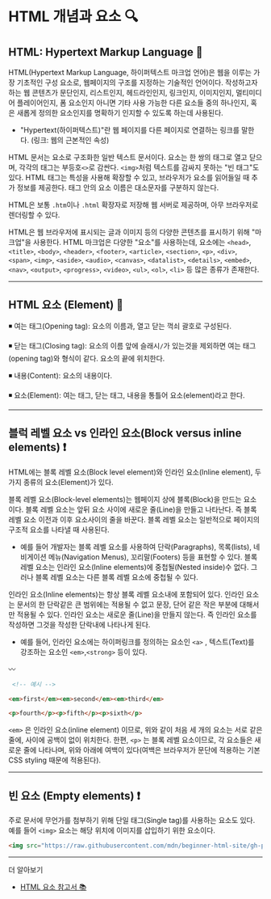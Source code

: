 # HTML 개념과 요소 🔍

## HTML: Hypertext Markup Language 💬

HTML(Hypertext Markup Language, 하이퍼텍스트 마크업 언어)은 웹을 이루는 가장 기초적인 구성 요소로, 웹페이지의 구조를 지정하는 기술적인 언어이다. 작성하고자 하는 웹 콘텐츠가 문단인지, 리스트인지, 헤드라인인지, 링크인지, 이미지인지, 멀티미디어 플레이어인지, 폼 요소인지 아니면 기타 사용 가능한 다른 요소들 중의 하나인지, 혹은 새롭게 정의한 요소인지를 명확하기 인지할 수 있도록 하는데 사용된다.

* "Hypertext(하이퍼텍스트)"란 웹 페이지를 다른 페이지로 연결하는 링크를 말한다.
(링크: 웹의 근본적인 속성)

HTML 문서는 요소로 구조화한 일반 텍스트 문서이다. 요소는 한 쌍의 태그로 열고 닫으며, 각각의 태그는 부등호`<>`로 감싼다. `<img>`처럼 텍스트를 감싸지 못하는 "빈 태그"도 있다. HTML 태그는 특성을 사용해 확장할 수 있고, 브라우저가 요소를 읽어들일 때 추가 정보를 제공한다. 태그 안의 요소 이름은 대소문자를 구분하지 않는다.

HTML은 보통 `.htm`이나 `.html` 확장자로 저장해 웹 서버로 제공하며, 아무 브라우저로 렌더링할 수 있다.

HTML은 웹 브라우저에 표시되는 글과 이미지 등의 다양한 콘텐츠를 표시하기 위해 "마크업"을 사용한다. HTML 마크업은 다양한 "요소"를 사용하는데, 요소에는 `<head>`, `<title>`, `<body>`, `<header>`, `<footer>`, `<article>`, `<section>`, `<p>`, `<div>`, `<span>`, `<img>`, `<aside>`, `<audio>`, `<canvas>`, `<datalist>`, `<details>`, `<embed>`, `<nav>`, `<output>`, `<progress>`, `<video>`, `<ul>`, `<ol>`, `<li>` 등 많은 종류가 존재한다.

------

## HTML 요소 (Element) 💬

◾️ 여는 태그(Opening tag): 요소의 이름과, 열고 닫는 꺽쇠 괄호로 구성된다.

◾️ 닫는 태그(Closing tag): 요소의 이름 앞에 슬래시`/`가 있는것을 제외하면 여는 태그(opening tag)와 형식이 같다. 요소의 끝에 위치한다.

◾️ 내용(Content): 요소의 내용이다.

◾️ 요소(Element): 여는 태그, 닫는 태그, 내용을 통틀어 요소(element)라고 한다.

-------

## 블럭 레벨 요소 vs 인라인 요소(Block versus inline elements) ❗️

HTML에는 블록 레벨 요소(Block level element)와 인라인 요소(Inline element), 두가지 종류의 요소(Element)가 있다.

블록 레벨 요소(Block-level elements)는 웹페이지 상에 블록(Block)을 만드는 요소이다. 블록 레벨 요소는 앞뒤 요소 사이에 새로운 줄(Line)을 만들고 나타난다. 즉 블록 레벨 요소 이전과 이후 요소사이의 줄을 바꾼다. 블록 레벨 요소는 일반적으로 페이지의 구조적 요소를 나타낼 때 사용된다. 

* 예를 들어 개발자는 블록 레벨 요소를 사용하여 단락(Paragraphs), 목록(lists), 네비게이션 메뉴(Navigation Menus), 꼬리말(Footers) 등을 표현할 수 있다. 블록 레벨 요소는 인라인 요소(Inline elements)에 중첩될(Nested inside)수 없다. 그러나 블록 레벨 요소는 다른 블록 레벨 요소에 중첩될 수 있다.

인라인 요소(Inline elements)는 항상 블록 레벨 요소내에 포함되어 있다. 인라인 요소는 문서의 한 단락같은 큰 범위에는 적용될 수 없고 문장, 단어 같은 작은 부분에 대해서만 적용될 수 있다. 인라인 요소는 새로운 줄(Line)을 만들지 않는다. 즉 인라인 요소를 작성하면 그것을 작성한 단락내에 나타나게 된다. 

* 예를 들어, 인라인 요소에는 하이퍼링크를 정의하는 요소인 `<a>` , 텍스트(Text)를 강조하는 요소인 `<em>`,`<strong>` 등이 있다.

〰️
```html
 <!-- 예시 -->

<em>first</em><em>second</em><em>third</em>

<p>fourth</p><p>fifth</p><p>sixth</p>
```

`<em>` 은 인라인 요소(inline element) 이므로, 위와 같이 처음 세 개의 요소는 서로 같은 줄에, 사이에 공백이 없이 위치한다. 한편, `<p>` 는 블록 레벨 요소이므로, 각 요소들은 새로운 줄에 나타나며, 위와 아래에 여백이 있다(여백은 브라우저가 문단에 적용하는 기본 CSS styling 때문에 적용된다).

-------

## 빈 요소 (Empty elements) ❗️

주로 문서에 무언가를 첨부하기 위해 단일 태그(Single tag)를 사용하는 요소도 있다. 
예를 들어 `<img>` 요소는 해당 위치에 이미지를 삽입하기 위한 요소이다.
```html
<img src="https://raw.githubusercontent.com/mdn/beginner-html-site/gh-pages/images/firefox-icon.png">
```

-------

더 알아보기
* [HTML 요소 참고서 📚]("https://developer.mozilla.org/ko/docs/Web/HTML/Element")